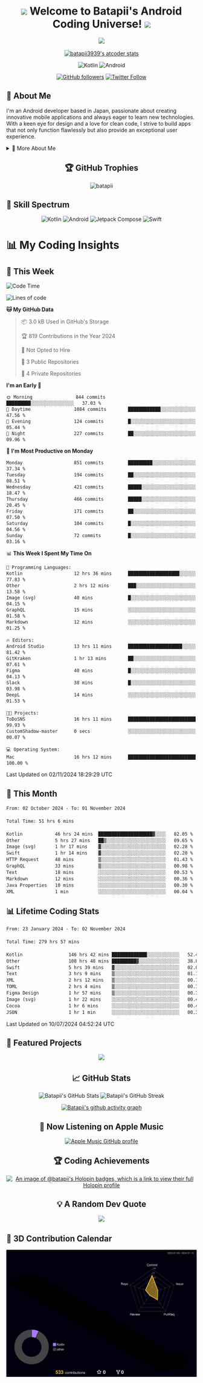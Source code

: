 <h1 align="center">
  <img src="https://media.giphy.com/media/hvRJCLFzcasrR4ia7z/giphy.gif" width="28">
  Welcome to Batapii's Android Coding Universe!
  <img src="https://media.giphy.com/media/hvRJCLFzcasrR4ia7z/giphy.gif" width="28">
</h1>

<p align="center">
  <img src="https://readme-typing-svg.herokuapp.com/?lines=Android+Developer+in+Japan;Always%20learning%20new%20things&font=Fira%20Code&center=true&width=440&height=45&color=f75c7e&vCenter=true&size=22">
</p>

<div align="center">

[![batapii3939's atcoder stats](https://atcoder-readme-stats.vercel.app/stats/batapii3939?theme=dark&show_history=5&width=450)](https://github.com/iwbc-mzk/atcoder-readme-stats)

![Kotlin](https://img.shields.io/badge/Kotlin-★☆☆☆☆☆☆☆☆☆-brightgreen)
![Android](https://img.shields.io/badge/Android-★☆☆☆☆☆☆☆☆☆-brightgreen)

  
[![GitHub followers](https://img.shields.io/github/followers/batapii?style=social)](https://github.com/batapii)
[![Twitter Follow](https://img.shields.io/twitter/follow/batapii?style=social)](https://twitter.com/batapii3939)

</div>

## 🚀 About Me
I'm an Android developer based in Japan, passionate about creating innovative mobile applications and always eager to learn new technologies. With a keen eye for design and a love for clean code, I strive to build apps that not only function flawlessly but also provide an exceptional user experience.

<details>
<summary>🌟 More About Me</summary>

- 🔭 I'm currently working on revolutionizing mobile productivity apps
- 🌱 I'm currently learning Kotlin Multiplatform and Jetpack Compose
- 👯 I'm looking to collaborate on open-source Android projects

</details>

<h2 align="center">🏆 GitHub Trophies</h2>
<p align="center">
  <img src="https://github-profile-trophy.vercel.app/?username=batapii&theme=nord&column=7&no-frame=true&no-bg=true&rank=SECRET,SSS,SS,S,AAA,AA,A,B,C,?" alt="batapii" />
</p>

## 🌈 Skill Spectrum

<div align="center">

![Kotlin](https://img.shields.io/badge/Kotlin-0095D5?style=for-the-badge&logo=kotlin&logoColor=white)
![Android](https://img.shields.io/badge/Android-3DDC84?style=for-the-badge&logo=android&logoColor=white)
![Jetpack Compose](https://img.shields.io/badge/Jetpack%20Compose-4285F4?style=for-the-badge&logo=jetpackcompose&logoColor=white)
![Swift](https://img.shields.io/badge/Swift-FA7343?style=for-the-badge&logo=swift&logoColor=white)

</div>


# 📊 My Coding Insights

## 📅 This Week
<!--START_SECTION:waka-week-->
![Code Time](http://img.shields.io/badge/Code%20Time-279%20hrs%2057%20mins-blue)

![Lines of code](https://img.shields.io/badge/From%20Hello%20World%20I%27ve%20Written-166.7%20thousand%20lines%20of%20code-blue)

**🐱 My GitHub Data** 

> 📦 3.0 kB Used in GitHub's Storage 
 > 
> 🏆 819 Contributions in the Year 2024
 > 
> 🚫 Not Opted to Hire
 > 
> 📜 3 Public Repositories 
 > 
> 🔑 4 Private Repositories 
 > 
**I'm an Early 🐤** 

```text
🌞 Morning                844 commits         █████████░░░░░░░░░░░░░░░░   37.03 % 
🌆 Daytime                1084 commits        ████████████░░░░░░░░░░░░░   47.56 % 
🌃 Evening                124 commits         █░░░░░░░░░░░░░░░░░░░░░░░░   05.44 % 
🌙 Night                  227 commits         ██░░░░░░░░░░░░░░░░░░░░░░░   09.96 % 
```
📅 **I'm Most Productive on Monday** 

```text
Monday                   851 commits         █████████░░░░░░░░░░░░░░░░   37.34 % 
Tuesday                  194 commits         ██░░░░░░░░░░░░░░░░░░░░░░░   08.51 % 
Wednesday                421 commits         █████░░░░░░░░░░░░░░░░░░░░   18.47 % 
Thursday                 466 commits         █████░░░░░░░░░░░░░░░░░░░░   20.45 % 
Friday                   171 commits         ██░░░░░░░░░░░░░░░░░░░░░░░   07.50 % 
Saturday                 104 commits         █░░░░░░░░░░░░░░░░░░░░░░░░   04.56 % 
Sunday                   72 commits          █░░░░░░░░░░░░░░░░░░░░░░░░   03.16 % 
```


📊 **This Week I Spent My Time On** 

```text
💬 Programming Languages: 
Kotlin                   12 hrs 36 mins      ███████████████████░░░░░░   77.83 % 
Other                    2 hrs 12 mins       ███░░░░░░░░░░░░░░░░░░░░░░   13.58 % 
Image (svg)              40 mins             █░░░░░░░░░░░░░░░░░░░░░░░░   04.15 % 
GraphQL                  15 mins             ░░░░░░░░░░░░░░░░░░░░░░░░░   01.58 % 
Markdown                 12 mins             ░░░░░░░░░░░░░░░░░░░░░░░░░   01.25 % 

🔥 Editors: 
Android Studio           13 hrs 11 mins      ████████████████████░░░░░   81.42 % 
GitKraken                1 hr 13 mins        ██░░░░░░░░░░░░░░░░░░░░░░░   07.61 % 
Figma                    40 mins             █░░░░░░░░░░░░░░░░░░░░░░░░   04.13 % 
Slack                    38 mins             █░░░░░░░░░░░░░░░░░░░░░░░░   03.98 % 
DeepL                    14 mins             ░░░░░░░░░░░░░░░░░░░░░░░░░   01.53 % 

🐱‍💻 Projects: 
ToDoSNS                  16 hrs 11 mins      █████████████████████████   99.93 % 
CustomShadow-master      0 secs              ░░░░░░░░░░░░░░░░░░░░░░░░░   00.07 % 

💻 Operating System: 
Mac                      16 hrs 12 mins      █████████████████████████   100.00 % 
```


 Last Updated on 02/11/2024 18:29:29 UTC
<!--END_SECTION:waka-week-->

## 📅 This Month
<!--START_SECTION:wakamonth-->

```txt
From: 02 October 2024 - To: 01 November 2024

Total Time: 51 hrs 6 mins

Kotlin            46 hrs 24 mins  ████████████████████▓░░░░   82.05 %
Other             5 hrs 27 mins   ██▒░░░░░░░░░░░░░░░░░░░░░░   09.65 %
Image (svg)       1 hr 17 mins    ▓░░░░░░░░░░░░░░░░░░░░░░░░   02.28 %
Swift             1 hr 14 mins    ▓░░░░░░░░░░░░░░░░░░░░░░░░   02.20 %
HTTP Request      48 mins         ▒░░░░░░░░░░░░░░░░░░░░░░░░   01.43 %
GraphQL           33 mins         ▒░░░░░░░░░░░░░░░░░░░░░░░░   00.98 %
Text              18 mins         ░░░░░░░░░░░░░░░░░░░░░░░░░   00.53 %
Markdown          12 mins         ░░░░░░░░░░░░░░░░░░░░░░░░░   00.36 %
Java Properties   10 mins         ░░░░░░░░░░░░░░░░░░░░░░░░░   00.30 %
XML               1 min           ░░░░░░░░░░░░░░░░░░░░░░░░░   00.04 %
```

<!--END_SECTION:wakamonth-->

## 📊 Lifetime Coding Stats

<!--START_SECTION:wakaalltime-->

```txt
From: 23 January 2024 - To: 02 November 2024

Total Time: 279 hrs 57 mins

Kotlin                 146 hrs 42 mins █████████████░░░░░░░░░░░░   52.40 %
Other                  108 hrs 48 mins █████████▓░░░░░░░░░░░░░░░   38.86 %
Swift                  5 hrs 39 mins   ▓░░░░░░░░░░░░░░░░░░░░░░░░   02.02 %
Text                   3 hrs 9 mins    ▒░░░░░░░░░░░░░░░░░░░░░░░░   01.13 %
XML                    2 hrs 12 mins   ▒░░░░░░░░░░░░░░░░░░░░░░░░   00.79 %
TOML                   2 hrs 4 mins    ▒░░░░░░░░░░░░░░░░░░░░░░░░   00.74 %
Figma Design           1 hr 57 mins    ▒░░░░░░░░░░░░░░░░░░░░░░░░   00.70 %
Image (svg)            1 hr 22 mins    ░░░░░░░░░░░░░░░░░░░░░░░░░   00.49 %
Cocoa                  1 hr 6 mins     ░░░░░░░░░░░░░░░░░░░░░░░░░   00.40 %
JSON                   1 hr 1 min      ░░░░░░░░░░░░░░░░░░░░░░░░░   00.36 %
```

<!--END_SECTION:wakaalltime-->

Last Updated on 10/07/2024 04:52:24 UTC

## 🌟 Featured Projects

<div align="center">
  <a href="https://github.com/batapii/ToDoSNS">
    <img src="https://github-readme-stats.vercel.app/api/pin/?username=batapii&repo=ToDoSNS&theme=radical" />
  </a>

## 📈 GitHub Stats

<div align="center">
  <img src="https://github-readme-stats.vercel.app/api?username=batapii&show_icons=true&theme=radical" alt="Batapii's GitHub Stats" />
  <img src="https://github-readme-streak-stats.herokuapp.com/?user=batapii&theme=radical" alt="Batapii's GitHub Streak" />
  
[![Batapii's github activity graph](https://github-readme-activity-graph.vercel.app/graph?username=batapii&theme=react-dark)](https://github.com/ashutosh00710/github-readme-activity-graph)
</div>

## 🎵 Now Listening on Apple Music

<div align="center">
  
[![Apple Music GitHub profile](https://music-profile.rayriffy.com/theme/dark.svg?uid=001005.6598667d2ffd4a10a4f429edd0ba24c4.1156)](https://github.com/rayriffy/apple-music-github-profile)

</div>


## 🏆 Coding Achievements

<div align="center">

[![An image of @batapii's Holopin badges, which is a link to view their full Holopin profile](https://holopin.me/batapii)](https://holopin.io/@batapii)

</div>

## 💡 A Random Dev Quote

<div align="center">

![](https://quotes-github-readme.vercel.app/api?type=horizontal&theme=radical)

</div>

</div>

## 🚀 3D Contribution Calendar

<div align="center">
  
![](./profile-3d-contrib/profile-night-rainbow.svg)

</div>
